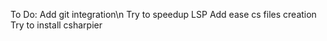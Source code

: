 To Do: 
  Add git integration\n
  Try to speedup LSP
  Add ease cs files creation
  Try to install csharpier
  
